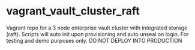 # vagrant_vault_cluster_raft
Vagrant repo for a 3 node enterprise vault cluster with integrated storage (raft). Scripts will auto init upon provisioning and auto unseal on login. For testing and demo purposes only. DO NOT DEPLOY INTO PRODUCTION
